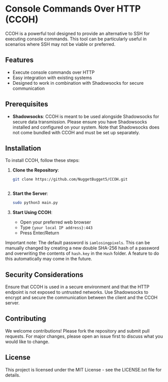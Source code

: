 # Console Commands Over HTTP (CCOH)

CCOH is a powerful tool designed to provide an alternative to SSH for executing console commands. This tool can be particularly useful in scenarios where SSH may not be viable or preferred.

## Features

- Execute console commands over HTTP
- Easy integration with existing systems
- Designed to work in combination with Shadowsocks for secure communication

## Prerequisites

- **Shadowsocks**: CCOH is meant to be used alongside Shadowsocks for secure data transmission. Please ensure you have Shadowsocks installed and configured on your system. Note that Shadowsocks does not come bundled with CCOH and must be set up separately.

## Installation

To install CCOH, follow these steps:

1. **Clone the Repository**:

    ```bash
    git clone https://github.com/NuggetBugget5/CCOH.git
    ```
    
    ```cd CCOH
    ```

2. **Start the Server**:

    ```bash
    sudo python3 main.py
    ```

3. **Start Using CCOH**:

    - Open your preferred web browser
    - Type `{your local IP address}:443`
    - Press Enter/Return

Important note: The default password is `iamlosingpixels`. This can be manually changed by creating a new double SHA-256 hash of a password and overwriting the contents of `hash.key` in the `Hash` folder. A feature to do this automatically may come in the future.

## Security Considerations

Ensure that CCOH is used in a secure environment and that the HTTP endpoint is not exposed to untrusted networks. Use Shadowsocks to encrypt and secure the communication between the client and the CCOH server.

## Contributing

We welcome contributions! Please fork the repository and submit pull requests. For major changes, please open an issue first to discuss what you would like to change.

## License

This project is licensed under the MIT License - see the LICENSE.txt file for details.
